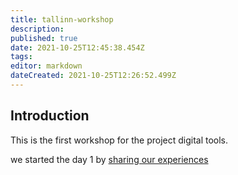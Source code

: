 ```yaml
---
title: tallinn-workshop
description: 
published: true
date: 2021-10-25T12:45:38.454Z
tags: 
editor: markdown
dateCreated: 2021-10-25T12:26:52.499Z
---
```


## Introduction
This is the first workshop for the project digital tools.

we started the day 1 by [sharing our experiences](/en/tallinn-workshop/sharing-experiences)